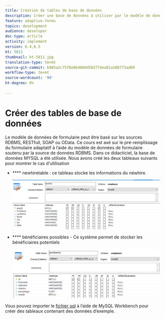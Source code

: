 ```yaml
---
title: Création de tables de base de données
description: Créer une base de données à utiliser par le modèle de données de formulaire
feature: adaptive-forms
topics: development
audience: developer
doc-type: article
activity: implement
version: 6.4,6.5
kt: 5811
thumbnail: kt-5811.jpg
translation-type: tm+mt
source-git-commit: b085a2c75f8e0b4860d503774ea01a108773ad09
workflow-type: tm+mt
source-wordcount: '99'
ht-degree: 0%

---
```



# Créer des tables de base de données

Le modèle de données de formulaire peut être basé sur les sources RDBMS, RESTfull, SOAP ou OData. Ce cours est axé sur le pré-remplissage du formulaire adaptatif à l’aide du modèle de données de formulaire soutenu par la source de données RDBMS. Dans ce didacticiel, la base de données MYSQL a été utilisée. Nous avons créé les deux tableaux suivants pour montrer le cas d&#39;utilisation

* **** newhiretable : ce tableau stocke les informations du néwhire.

   ![newhire](assets/newhire-table.png)


* **** bénéficiaires possibles - Ce système permet de stocker les bénéficiaires potentiels

   ![bénéficiaires](assets/beneficiaries-table.png)

Vous pouvez importer le [fichier sql](assets/db-schema.sql) à l’aide de MySQL Workbench pour créer des tableaux contenant des données d’exemple.